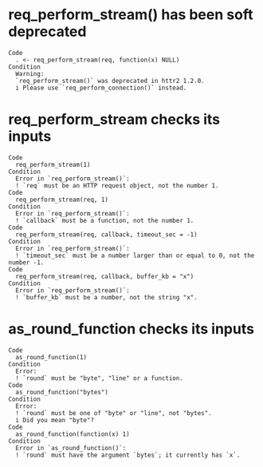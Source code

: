 # req_perform_stream() has been soft deprecated

    Code
      . <- req_perform_stream(req, function(x) NULL)
    Condition
      Warning:
      `req_perform_stream()` was deprecated in httr2 1.2.0.
      i Please use `req_perform_connection()` instead.

# req_perform_stream checks its inputs

    Code
      req_perform_stream(1)
    Condition
      Error in `req_perform_stream()`:
      ! `req` must be an HTTP request object, not the number 1.
    Code
      req_perform_stream(req, 1)
    Condition
      Error in `req_perform_stream()`:
      ! `callback` must be a function, not the number 1.
    Code
      req_perform_stream(req, callback, timeout_sec = -1)
    Condition
      Error in `req_perform_stream()`:
      ! `timeout_sec` must be a number larger than or equal to 0, not the number -1.
    Code
      req_perform_stream(req, callback, buffer_kb = "x")
    Condition
      Error in `req_perform_stream()`:
      ! `buffer_kb` must be a number, not the string "x".

# as_round_function checks its inputs

    Code
      as_round_function(1)
    Condition
      Error:
      ! `round` must be "byte", "line" or a function.
    Code
      as_round_function("bytes")
    Condition
      Error:
      ! `round` must be one of "byte" or "line", not "bytes".
      i Did you mean "byte"?
    Code
      as_round_function(function(x) 1)
    Condition
      Error in `as_round_function()`:
      ! `round` must have the argument `bytes`; it currently has `x`.

